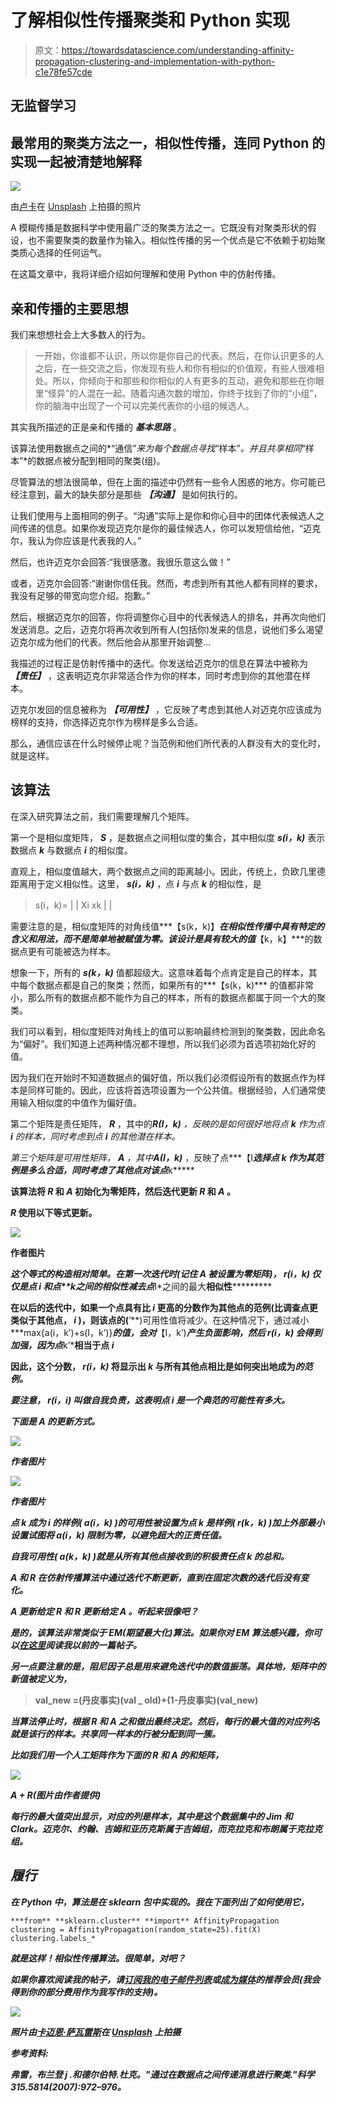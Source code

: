 # 了解相似性传播聚类和 Python 实现

> 原文：<https://towardsdatascience.com/understanding-affinity-propagation-clustering-and-implementation-with-python-c1e78fe57cde>

## 无监督学习

## 最常用的聚类方法之一，相似性传播，连同 Python 的实现一起被清楚地解释

![](img/20001189bac16dd1437956d4d9e2e3de.png)

由[卢卡](https://unsplash.com/@madebyluca?utm_source=medium&utm_medium=referral)在 [Unsplash](https://unsplash.com?utm_source=medium&utm_medium=referral) 上拍摄的照片

A 模糊传播是数据科学中使用最广泛的聚类方法之一。它既没有对聚类形状的假设，也不需要聚类的数量作为输入。相似性传播的另一个优点是它不依赖于初始聚类质心选择的任何运气。

在这篇文章中，我将详细介绍如何理解和使用 Python 中的仿射传播。

## 亲和传播的主要思想

我们来想想社会上大多数人的行为。

> 一开始，你谁都不认识，所以你是你自己的代表。然后，在你认识更多的人之后，在一些交流之后，你发现有些人和你有相似的价值观，有些人很难相处。所以，你倾向于和那些和你相似的人有更多的互动，避免和那些在你眼里“怪异”的人混在一起。随着沟通次数的增加，你终于找到了你的“小组”，你的脑海中出现了一个可以完美代表你的小组的候选人。

其实我所描述的正是亲和传播的 ***基本思路*** 。

该算法使用数据点之间的*“通信”*来为每个数据点寻找*“样本”*。并且共享相同*“样本”*的数据点被分配到相同的聚类(组)。

尽管算法的想法很简单，但在上面的描述中仍然有一些令人困惑的地方。你可能已经注意到，最大的缺失部分是那些 ***【沟通】*** 是如何执行的。

让我们使用与上面相同的例子。“沟通”实际上是你和你心目中的团体代表候选人之间传递的信息。如果你发现迈克尔是你的最佳候选人，你可以发短信给他，“迈克尔，我认为你应该是代表我的人。”

然后，也许迈克尔会回答:“我很感激。我很乐意这么做！”

或者，迈克尔会回答:“谢谢你信任我。然而，考虑到所有其他人都有同样的要求，我没有足够的带宽向您介绍。抱歉。”

然后，根据迈克尔的回答，你将调整你心目中的代表候选人的排名，并再次向他们发送消息。之后，迈克尔将再次收到所有人(包括你)发来的信息，说他们多么渴望迈克尔成为他们的代表。然后他会从那里开始调整…

我描述的过程正是仿射传播中的迭代。你发送给迈克尔的信息在算法中被称为 ***【责任】*** ，这表明迈克尔非常适合作为你的样本，同时考虑到你的其他潜在样本。

迈克尔发回的信息被称为 ***【可用性】*** ，它反映了考虑到其他人对迈克尔应该成为榜样的支持，你选择迈克尔作为榜样是多么合适。

那么，通信应该在什么时候停止呢？当范例和他们所代表的人群没有大的变化时，就是这样。

## 该算法

在深入研究算法之前，我们需要理解几个矩阵。

第一个是相似度矩阵， ***S*** ，是数据点之间相似度的集合，其中相似度 ***s(i，k)*** 表示数据点 ***k*** 与数据点 ***i*** 的相似度。

直观上，相似度值越大，两个数据点之间的距离越小。因此，传统上，负欧几里德距离用于定义相似性。这里， ***s(i，k)*** ，点 ***i*** 与点 ***k*** 的相似性，是

> s(i，k)= | | Xi xk | |

需要注意的是，相似度矩阵的对角线值***【s(k，k)】***在相似性传播中具有特定的含义和用法，而不是简单地被赋值为零。该设计是具有较大的值***【k，k】***的数据点更有可能被选为样本。

想象一下，所有的 ***s(k，k)*** 值都超级大。这意味着每个点肯定是自己的样本，其中每个数据点都是自己的聚类；然而，如果所有的***【s(k，k)*** 的值都非常小，那么所有的数据点都不能作为自己的样本，所有的数据点都属于同一个大的聚类。

我们可以看到，相似度矩阵对角线上的值可以影响最终检测到的聚类数，因此命名为“偏好”。我们知道上述两种情况都不理想，所以我们必须为首选项初始化好的值。

因为我们在开始时不知道数据点的偏好值，所以我们必须假设所有的数据点作为样本是同样可能的。因此，应该将首选项设置为一个公共值。根据经验，人们通常使用输入相似度的中值作为偏好值。

第二个矩阵是责任矩阵， ***R*** ，其中的****R(I，k)*** ，反映的是如何很好地将点 ***k*** 作为点 ***i*** 的样本，同时考虑到点 ***i*** 的其他潜在样本。*

*第三个矩阵是可用性矩阵， ***A*** ，其中****A(I，k)*** ，反映了点***【I***选择点 ***k*** 作为其范例是多么合适，同时考虑了其他点对该点***k*****

****该算法将 ***R*** 和 ***A*** 初始化为零矩阵，然后迭代更新 ***R*** 和 ***A*** 。****

*******R*** 使用以下等式更新。****

****![](img/53410d59acc9241ee5eb714c73292d33.png)****

****作者图片****

****这个等式的构造相对简单。在第一次迭代时(记住 ***A*** 被设置为零矩阵)， ***r(i，k)*** 仅仅是点 ***i*** 和点**k*之间的相似性减去点***I*之间的最大**相似性***********

**在以后的迭代中，如果一个点具有比 ***i*** 更高的分数作为其他点的范例(比调查点更类似于其他点， ***i*** )，则该点的(***′***)可用性值将减少。在这种情况下，通过减小 ***max{a(i，k’)+s(I，k’)}***的值，会对***【I，k’)***产生负面影响，然后 ***r(i，k)*** 会得到加强，因为点***k’***相当于点 ***i*****

**因此，这个分数， ***r(i，k)*** 将显示出 ***k*** 与所有其他点相比是如何突出地成为*的范例。***

***要注意， ***r(i，i)*** 叫做自我负责，这表明点 ***i*** 是一个典范的可能性有多大。***

***下面是 ***A*** 的更新方式。***

***![](img/8a3ce83c6cfd7173c9772299bb52198a.png)***

***作者图片***

***![](img/cd619d00b1d9564e0e0f9aaca837ceb0.png)***

***作者图片***

***点 ***k*** 成为 ***i*** 的样例( ***a(i，k)*** )的可用性被设置为点 ***k*** 是样例( ***r(k，k)*** )加上外部最小设置试图将 ***a(i，k)*** 限制为零，以避免超大的正责任值。***

***自我可用性( ***a(k，k)*** )就是从所有其他点接收到的积极责任点 ***k*** 的总和。***

******A*** 和 ***R*** 在仿射传播算法中通过迭代不断更新，直到在固定次数的迭代后没有变化。***

******A*** 更新给定 ***R*** 和 ***R*** 更新给定 ***A*** 。听起来很像吧？***

***是的，该算法非常类似于 EM(期望最大化)算法。如果你对 EM 算法感兴趣，你可以[在这里](https://medium.com/towards-data-science/gaussian-mixture-models-with-python-36dabed6212a)阅读我以前的一篇帖子。***

***另一点要注意的是，阻尼因子总是用来避免迭代中的数值振荡。具体地，矩阵中的新值被定义为，***

> ****val_new =(丹皮事实)(val _ old)+(1-丹皮事实)(val_new)****

***当算法停止时，根据 ***R*** 和 ***A*** 之和做出最终决定。然后，每行的最大值的对应列名就是该行的样本。共享同一样本的行被分配到同一簇。***

***比如我们用一个人工矩阵作为下面的 ***R*** 和 ***A*** 的和矩阵，***

***![](img/181b2de19126169f0b8c408d36dbca5e.png)***

***A + R(图片由作者提供)***

***每行的最大值突出显示，对应的列是样本，其中是这个数据集中的 Jim 和 Clark。迈克尔、约翰、吉姆和亚历克斯属于吉姆组，而克拉克和布朗属于克拉克组。***

## ***履行***

***在 Python 中，算法是在 sklearn 包中实现的。我在下面列出了如何使用它，***

```
***from** **sklearn.cluster** **import** AffinityPropagation
clustering = AffinityPropagation(random_state=25).fit(X)
clustering.labels_*
```

***就是这样！相似性传播算法。很简单，对吧？***

***如果你喜欢阅读我的帖子，请[订阅我的电子邮件列表](https://jianan-lin.medium.com/subscribe)或[成为媒体](https://jianan-lin.medium.com/membership)的推荐会员(我会得到你的部分费用作为我写作的支持)。***

***![](img/bdf557c2d5a8f0652b6d68174b92a827.png)***

***照片由[卡迈恩·萨瓦雷斯](https://unsplash.com/@carminesavarese?utm_source=medium&utm_medium=referral)在 [Unsplash](https://unsplash.com?utm_source=medium&utm_medium=referral) 上拍摄***

***参考资料:***

***弗雷，布兰登 j .和德尔伯特.杜克。"通过在数据点之间传递消息进行聚类."科学 315.5814(2007):972–976。***